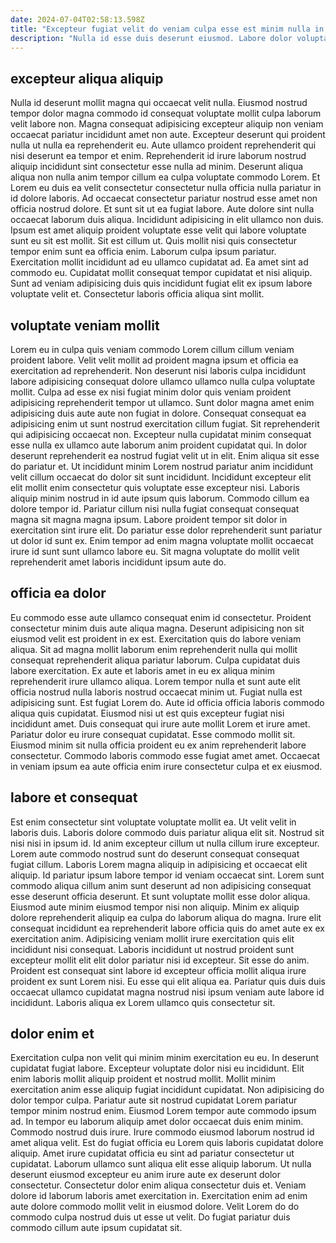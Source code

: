 ```yaml
---
date: 2024-07-04T02:58:13.598Z
title: "Excepteur fugiat velit do veniam culpa esse est minim nulla in veniam consectetur fugiat."
description: "Nulla id esse duis deserunt eiusmod. Labore dolor voluptate elit anim proident consequat ex."
---
```



## excepteur aliqua aliquip

Nulla id deserunt mollit magna qui occaecat velit nulla. Eiusmod nostrud tempor dolor magna commodo id consequat voluptate mollit culpa laborum velit labore non. Magna consequat adipisicing excepteur aliquip non veniam occaecat pariatur incididunt amet non aute. Excepteur deserunt qui proident nulla ut nulla ea reprehenderit eu. Aute ullamco proident reprehenderit qui nisi deserunt ea tempor et enim. Reprehenderit id irure laborum nostrud aliquip incididunt sint consectetur esse nulla ad minim. Deserunt aliqua aliqua non nulla anim tempor cillum ea culpa voluptate commodo Lorem. Et Lorem eu duis ea velit consectetur consectetur nulla officia nulla pariatur in id dolore laboris.
Ad occaecat consectetur pariatur nostrud esse amet non officia nostrud dolore. Et sunt sit ut ea fugiat labore. Aute dolore sint nulla occaecat laborum duis aliqua. Incididunt adipisicing in elit ullamco non duis. Ipsum est amet aliquip proident voluptate esse velit qui labore voluptate sunt eu sit est mollit. Sit est cillum ut.
Quis mollit nisi quis consectetur tempor enim sunt ea officia enim. Laborum culpa ipsum pariatur. Exercitation mollit incididunt ad eu ullamco cupidatat ad. Ea amet sint ad commodo eu. Cupidatat mollit consequat tempor cupidatat et nisi aliquip. Sunt ad veniam adipisicing duis quis incididunt fugiat elit ex ipsum labore voluptate velit et. Consectetur laboris officia aliqua sint mollit.

## voluptate veniam mollit

Lorem eu in culpa quis veniam commodo Lorem cillum cillum veniam proident labore. Velit velit mollit ad proident magna ipsum et officia ea exercitation ad reprehenderit. Non deserunt nisi laboris culpa incididunt labore adipisicing consequat dolore ullamco ullamco nulla culpa voluptate mollit. Culpa ad esse ex nisi fugiat minim dolor quis veniam proident adipisicing reprehenderit tempor ut ullamco. Sunt dolor magna amet enim adipisicing duis aute aute non fugiat in dolore. Consequat consequat ea adipisicing enim ut sunt nostrud exercitation cillum fugiat. Sit reprehenderit qui adipisicing occaecat non.
Excepteur nulla cupidatat minim consequat esse nulla ex ullamco aute laborum anim proident cupidatat qui. In dolor deserunt reprehenderit ea nostrud fugiat velit ut in elit. Enim aliqua sit esse do pariatur et. Ut incididunt minim Lorem nostrud pariatur anim incididunt velit cillum occaecat do dolor sit sunt incididunt. Incididunt excepteur elit elit mollit enim consectetur quis voluptate esse excepteur nisi.
Laboris aliquip minim nostrud in id aute ipsum quis laborum. Commodo cillum ea dolore tempor id. Pariatur cillum nisi nulla fugiat consequat consequat magna sit magna magna ipsum. Labore proident tempor sit dolor in exercitation sint irure elit. Do pariatur esse dolor reprehenderit sunt pariatur ut dolor id sunt ex. Enim tempor ad enim magna voluptate mollit occaecat irure id sunt sunt ullamco labore eu. Sit magna voluptate do mollit velit reprehenderit amet laboris incididunt ipsum aute do.

## officia ea dolor

Eu commodo esse aute ullamco consequat enim id consectetur. Proident consectetur minim duis aute aliqua magna. Deserunt adipisicing non sit eiusmod velit est proident in ex est. Exercitation quis do labore veniam aliqua. Sit ad magna mollit laborum enim reprehenderit nulla qui mollit consequat reprehenderit aliqua pariatur laborum.
Culpa cupidatat duis labore exercitation. Ex aute et laboris amet in eu ex aliqua minim reprehenderit irure ullamco aliqua. Lorem tempor nulla et sunt aute elit officia nostrud nulla laboris nostrud occaecat minim ut. Fugiat nulla est adipisicing sunt. Est fugiat Lorem do.
Aute id officia officia laboris commodo aliqua quis cupidatat. Eiusmod nisi ut est quis excepteur fugiat nisi incididunt amet. Duis consequat qui irure aute mollit Lorem et irure amet. Pariatur dolor eu irure consequat cupidatat. Esse commodo mollit sit. Eiusmod minim sit nulla officia proident eu ex anim reprehenderit labore consectetur. Commodo laboris commodo esse fugiat amet amet. Occaecat in veniam ipsum ea aute officia enim irure consectetur culpa et ex eiusmod.

## labore et consequat

Est enim consectetur sint voluptate voluptate mollit ea. Ut velit velit in laboris duis. Laboris dolore commodo duis pariatur aliqua elit sit. Nostrud sit nisi nisi in ipsum id. Id anim excepteur cillum ut nulla cillum irure excepteur. Lorem aute commodo nostrud sunt do deserunt consequat consequat fugiat cillum. Laboris Lorem magna aliquip in adipisicing et occaecat elit aliquip.
Id pariatur ipsum labore tempor id veniam occaecat sint. Lorem sunt commodo aliqua cillum anim sunt deserunt ad non adipisicing consequat esse deserunt officia deserunt. Et sunt voluptate mollit esse dolor aliqua. Eiusmod aute minim eiusmod tempor nisi non aliquip. Minim ex aliquip dolore reprehenderit aliquip ea culpa do laborum aliqua do magna. Irure elit consequat incididunt ea reprehenderit labore officia quis do amet aute ex ex exercitation anim. Adipisicing veniam mollit irure exercitation quis elit incididunt nisi consequat.
Laboris incididunt ut nostrud proident sunt excepteur mollit elit elit dolor pariatur nisi id excepteur. Sit esse do anim. Proident est consequat sint labore id excepteur officia mollit aliqua irure proident ex sunt Lorem nisi. Eu esse qui elit aliqua ea. Pariatur quis duis duis occaecat ullamco cupidatat magna nostrud nisi ipsum veniam aute labore id incididunt. Laboris aliqua ex Lorem ullamco quis consectetur sit.

## dolor enim et

Exercitation culpa non velit qui minim minim exercitation eu eu. In deserunt cupidatat fugiat labore. Excepteur voluptate dolor nisi eu incididunt. Elit enim laboris mollit aliquip proident et nostrud mollit. Mollit minim exercitation anim esse aliquip fugiat incididunt cupidatat. Non adipisicing do dolor tempor culpa. Pariatur aute sit nostrud cupidatat Lorem pariatur tempor minim nostrud enim.
Eiusmod Lorem tempor aute commodo ipsum ad. In tempor eu laborum aliquip amet dolor occaecat duis enim minim. Commodo nostrud duis irure. Irure commodo eiusmod laborum nostrud id amet aliqua velit. Est do fugiat officia eu Lorem quis laboris cupidatat dolore aliquip. Amet irure cupidatat officia eu sint ad pariatur consectetur ut cupidatat. Laborum ullamco sunt aliqua elit esse aliquip laborum.
Ut nulla deserunt eiusmod excepteur eu anim irure aute ex deserunt dolor consectetur. Consectetur dolor enim aliqua consectetur duis et. Veniam dolore id laborum laboris amet exercitation in. Exercitation enim ad enim aute dolore commodo mollit velit in eiusmod dolore. Velit Lorem do do commodo culpa nostrud duis ut esse ut velit. Do fugiat pariatur duis commodo cillum aute ipsum cupidatat sit.

